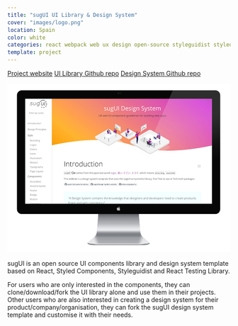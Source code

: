 ```yaml
---
title: "sugUI UI Library & Design System"
cover: "images/logo.png"
location: Spain
color: white
categories: react webpack web ux design open-source styleguidist styled-components
template: project
---
```


<p class="align-center">
<a class="btn" href="https://gazpachu.github.io/sugui-design-system/" target="_blank">Project website</a>
<a class="btn" href="https://github.com/gazpachu/sugui" target="_blank">UI Library Github repo</a>
<a class="btn" href="https://github.com/gazpachu/sugui-design-system" target="_blank">Design System Github repo</a>
</p>

![](./images/1.jpg)

sugUI is an open source UI components library and design system template based on React, Styled Components, Styleguidist and React Testing Library.

For users who are only interested in the components, they can clone/download/fork the UI library alone and use them in their projects. Other users who are also interested in creating a design system for their product/company/organisation, they can fork the sugUI design system template and customise it with their needs.
